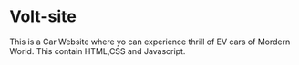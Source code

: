 # Volt-site
This is a Car Website where yo can experience thrill of EV cars of Mordern World.
This contain HTML,CSS and Javascript.
